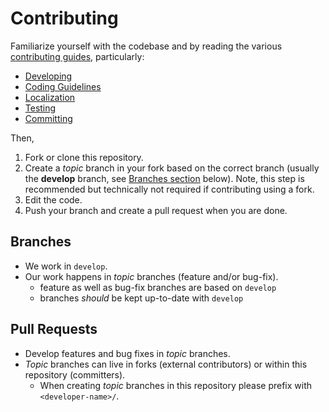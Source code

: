 # Contributing

Familiarize yourself with the codebase and by reading the various [contributing guides](contributing/), particularly:

- [Developing](contributing/developing.md)
- [Coding Guidelines](contributing/coding-guidelines.md)
- [Localization](contributing/localization.md)
- [Testing](contributing/tests.md)
- [Committing](contributing/commit-guidelines.md)

Then,

1. Fork or clone this repository.
1. Create a _topic_ branch in your fork based on the correct branch (usually the **develop** branch, see [Branches section](#branches) below). Note, this step is recommended but technically not required if contributing using a fork.
1. Edit the code.
1. Push your branch and create a pull request when you are done.

## Branches

- We work in `develop`.
- Our work happens in _topic_ branches (feature and/or bug-fix).
  - feature as well as bug-fix branches are based on `develop`
  - branches _should_ be kept up-to-date with `develop`

## Pull Requests

- Develop features and bug fixes in _topic_ branches.
- _Topic_ branches can live in forks (external contributors) or within this repository (committers).
  - When creating _topic_ branches in this repository please prefix with `<developer-name>/`.
